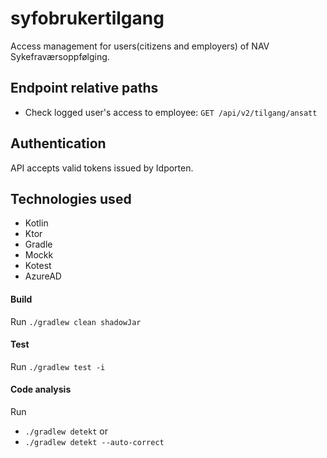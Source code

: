 # syfobrukertilgang
Access management for users(citizens and employers) of NAV Sykefraværsoppfølging.

## Endpoint relative paths
* Check logged user's access to employee: `GET /api/v2/tilgang/ansatt`

## Authentication
API accepts valid tokens issued by Idporten.

## Technologies used
* Kotlin
* Ktor
* Gradle
* Mockk
* Kotest
* AzureAD

#### Build
Run `./gradlew clean shadowJar`

#### Test
Run `./gradlew test -i`

#### Code analysis
Run 
* `./gradlew detekt` or
* `./gradlew detekt --auto-correct`
